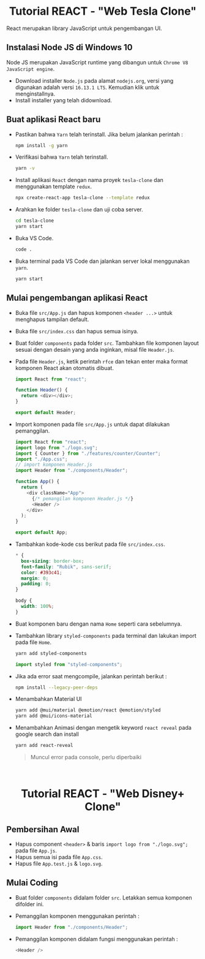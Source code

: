 <h1 align="center">Tutorial REACT - "Web Tesla Clone"</h1>

React merupakan library JavaScript untuk pengembangan UI.

## Instalasi Node JS di Windows 10

Node JS merupakan JavaScript runtime yang dibangun untuk `Chrome V8 JavaScript engine`.

- Download installer `Node.js` pada alamat `nodejs.org`, versi yang digunakan adalah versi `16.13.1 LTS`. Kemudian klik untuk menginstallnya.
- Install installer yang telah didownload.

## Buat aplikasi React baru

- Pastikan bahwa `Yarn` telah terinstall. Jika belum jalankan perintah :

  ```bash
  npm install -g yarn
  ```

- Verifikasi bahwa `Yarn` telah terinstall.

  ```bash
  yarn -v
  ```

- Install aplikasi `React` dengan nama proyek `tesla-clone` dan menggunakan template `redux`.

  ```bash
  npx create-react-app tesla-clone --template redux
  ```

- Arahkan ke folder `tesla-clone` dan uji coba server.

  ```bash
  cd tesla-clone
  yarn start
  ```

- Buka VS Code.

  ```bash
  code .
  ```

- Buka terminal pada VS Code dan jalankan server lokal menggunakan `yarn`.

  ```bash
  yarn start
  ```

## Mulai pengembangan aplikasi React

- Buka file `src/App.js` dan hapus komponen `<header ...>` untuk menghapus tampilan default.
- Buka file `src/index.css` dan hapus semua isinya.
- Buat folder `components` pada folder `src`. Tambahkan file komponen layout sesuai dengan desain yang anda inginkan, misal file `Header.js`.
- Pada file `Header.js`, ketik perintah `rfce` dan tekan enter maka format komponen React akan otomatis dibuat.

  ```javascript
  import React from "react";

  function Header() {
    return <div></div>;
  }

  export default Header;
  ```

- Import komponen pada file `src/App.js` untuk dapat dilakukan pemanggilan.

  ```javascript
  import React from "react";
  import logo from "./logo.svg";
  import { Counter } from "./features/counter/Counter";
  import "./App.css";
  // import komponen Header.js
  import Header from "./components/Header";

  function App() {
    return (
      <div className="App">
        {/* pemangilan komponen Header.js */}
        <Header />
      </div>
    );
  }

  export default App;
  ```

- Tambahkan kode-kode css berikut pada file `src/index.css`.

  ```css
  * {
    box-sizing: border-box;
    font-family: "Rubik", sans-serif;
    color: #393c41;
    margin: 0;
    padding: 0;
  }

  body {
    width: 100%;
  }
  ```

- Buat komponen baru dengan nama `Home` seperti cara sebelumnya.
- Tambahkan library `styled-components` pada terminal dan lakukan import pada file `Home`.

  ```bash
  yarn add styled-components
  ```

  ```javascript
  import styled from "styled-components";
  ```

- Jika ada error saat mengcompile, jalankan perintah berikut :

  ```bash
  npm install --legacy-peer-deps
  ```

- Menambahkan Material UI

  ```bash
  yarn add @mui/material @emotion/react @emotion/styled
  yarn add @mui/icons-material
  ```

- Menambahkan Animasi dengan mengetik keyword `react reveal` pada google search dan install

  ```bash
  yarn add react-reveal
  ```

  > Muncul error pada console, perlu diperbaiki

<br/>

<h1 align="center">Tutorial REACT - "Web Disney+ Clone"</h1>

## Pembersihan Awal

- Hapus component `<header>` & baris `import logo from "./logo.svg";` pada file `App.js`.
- Hapus semua isi pada file `App.css`.
- Hapus file `App.test.js` & `logo.svg`.

## Mulai Coding

- Buat folder `components` didalam folder `src`. Letakkan semua komponen difolder ini.
- Pemanggilan komponen menggunakan perintah :

  ```javascript
  import Header from "./components/Header";
  ```

- Pemanggilan komponen didalam fungsi menggunakan perintah :

  ```javascript
  <Header />
  ```
